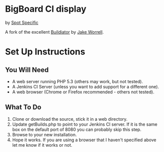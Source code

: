 BigBoard CI display
======================

by [Spot Specific](http://www.spotspecific.com)

A fork of the excellent [Buildiator](https://github.com/JakeWorrell/buildiator) by [Jake Worrell](http://jakeworrell.co.uk/buildiator-continuous-integration-radiator-view/).

Set Up Instructions
===================

You Will Need
-------------

* A web server running PHP 5.3 (others may work, but not tested).
* A Jenkins CI Server (unless you want to add support for a different one).
* A web browser (Chrome or Firefox recommended - others not tested).

What To Do
----------

1. Clone or download the source, stick it in a web directory.
2. Update getBuilds.php to point to your Jenkins CI server. If it is the same box on the default port of 8080 you can probably skip this step.
3. Browse to your new installation.
4. Hope it works. If you are using a browser that I haven't specified above let me know if it works or not.